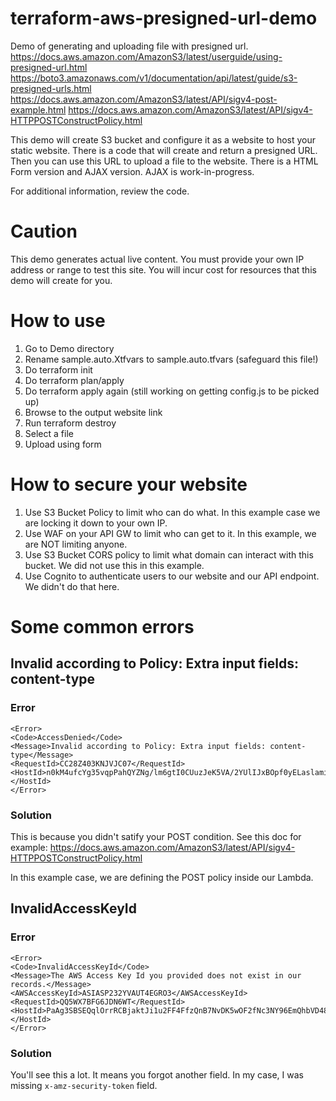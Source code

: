 # terraform-aws-presigned-url-demo
Demo of generating and uploading file with presigned url.
https://docs.aws.amazon.com/AmazonS3/latest/userguide/using-presigned-url.html
https://boto3.amazonaws.com/v1/documentation/api/latest/guide/s3-presigned-urls.html
https://docs.aws.amazon.com/AmazonS3/latest/API/sigv4-post-example.html
https://docs.aws.amazon.com/AmazonS3/latest/API/sigv4-HTTPPOSTConstructPolicy.html

This demo will create S3 bucket and configure it as a website to host your static website. 
There is a code that will create and return a presigned URL. Then you can use this URL to upload a file to the website. 
There is a HTML Form version and AJAX version. AJAX is work-in-progress. 

For additional information, review the code.

# Caution
This demo generates actual live content. You must provide your own IP address or range to test this site. You will incur cost for resources that this demo will create for you. 

# How to use
1. Go to Demo directory
2. Rename sample.auto.Xtfvars to sample.auto.tfvars (safeguard this file!)
3. Do terraform init
4. Do terraform plan/apply
4. Do terraform apply again (still working on getting config.js to be picked up)
5. Browse to the output website link
6. Run terraform destroy
7. Select a file
8. Upload using form

# How to secure your website
1. Use S3 Bucket Policy to limit who can do what. In this example case we are locking it down to your own IP.
2. Use WAF on your API GW to limit who can get to it. In this example, we are NOT limiting anyone.
3. Use S3 Bucket CORS policy to limit what domain can interact with this bucket. We did not use this in this example.
4. Use Cognito to authenticate users to our website and our API endpoint. We didn't do that here. 

# Some common errors
## Invalid according to Policy: Extra input fields: content-type
### Error
```
<Error>
<Code>AccessDenied</Code>
<Message>Invalid according to Policy: Extra input fields: content-type</Message>
<RequestId>CC28Z403KNJVJC07</RequestId>
<HostId>n0kM4ufcYg35vqpPahQYZNg/lm6gtI0CUuzJeK5VA/2YUlIJxBOpf0yELaslamiLT6F1NYWCD8g=</HostId>
</Error>
```
### Solution
This is because you didn't satify your POST condition. See this doc for example:
https://docs.aws.amazon.com/AmazonS3/latest/API/sigv4-HTTPPOSTConstructPolicy.html

In this example case, we are defining the POST policy inside our Lambda.

## InvalidAccessKeyId
### Error
```
<Error>
<Code>InvalidAccessKeyId</Code>
<Message>The AWS Access Key Id you provided does not exist in our records.</Message>
<AWSAccessKeyId>ASIASP232YVAUT4EGRO3</AWSAccessKeyId>
<RequestId>QQ5WX7BFG6JDN6WT</RequestId>
<HostId>PaAg3SBSEQqlOrrRCBjaktJi1u2FF4FfzQnB7NvDK5wOF2fNc3NY96EmQhbVD48cl+q916i1TMk=</HostId>
</Error>
```
### Solution
You'll see this a lot. It means you forgot another field. In my case, I was missing `x-amz-security-token` field. 







